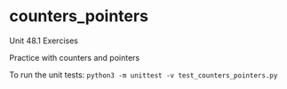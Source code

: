 # counters_pointers
Unit 48.1 Exercises

Practice with counters and pointers

To run the unit tests: `python3 -m unittest -v test_counters_pointers.py`
